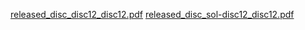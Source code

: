 [released_disc_disc12_disc12.pdf](https://www.yuque.com/attachments/yuque/0/2023/pdf/12393765/1673000922330-deb15c5e-86d8-4359-a0e0-64595aac85ea.pdf)
[released_disc_sol-disc12_disc12.pdf](https://www.yuque.com/attachments/yuque/0/2023/pdf/12393765/1673000922370-89d01dc9-4ef5-4b12-b369-168ce68aecba.pdf)
